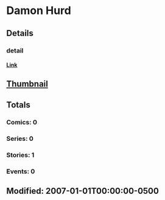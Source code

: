 # Damon  Hurd 
## Details
### detail
#### [Link](http://marvel.com/comics/creators/755/damon_hurd?utm_campaign=apiRef&utm_source=225578a89fc76f3d20fbffda5d17a88d)
## [Thumbnail](http://i.annihil.us/u/prod/marvel/i/mg/b/40/image_not_available.jpg)
## Totals
### Comics: 0
### Series: 0
### Stories: 1
### Events: 0
## Modified: 2007-01-01T00:00:00-0500